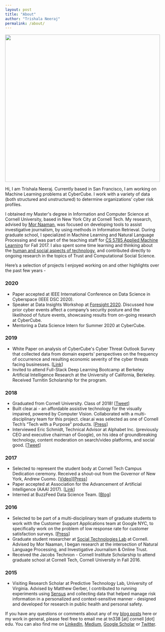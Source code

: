```yaml
---
layout: post
title: "About"
author: "Trishala Neeraj"
permalink: /about/
---
```


<img src="https://drive.google.com/uc?export=&id=1wqShoxMeuBopGlVyhHDfjgo3EsiVQyrq" width="504" height="480" />


Hi, I am Trishala Neeraj. Currently based in San Francisco, I am working on Machine Learning problems at CyberCube. I work with a variety of data (both structured and unstructured) to determine organizations’ cyber risk profiles. 

I obtained my Master's degree in Information and Computer Science at Cornell University, based in New York City at Cornell Tech. My research, advised by [Mor Naaman](https://people.jacobs.cornell.edu/mor/), was focused on developing tools to assist investigative journalism, by using methods in Information Retrieval. During graduate school, I specialized in Machine Learning and Natural Language Processing and was part of the teaching staff for [CS 5785 Applied Machine Learning](https://cornelltech.github.io/cs5785-fall-2017/index.html) for Fall 2017. I also spent some time learning and thinking about the [human and social aspects of technology](https://medium.com/p/66120ec11854#f79f), and contributed directly to ongoing research in the topics of Trust and Computational Social Science.

Here’s a selection of projects I enjoyed working on and other highlights over the past few years - 

### 2020
* Paper accepted at IEEE International Conference on Data Science in Cyberspace (IEEE DSC 2020).
* Speaker at Data Insights Workshop at [Foresight 2020](https://insights.cybcube.com/foresight-2020-virtual-reality). Discussed how prior cyber events affect a company’s security posture and the likelihood of future events, showcasing results from on-going research at CyberCube.
* Mentoring a Data Science Intern for Summer 2020 at CyberCube.

### 2019
* White Paper on analysis of CyberCube's Cyber Threat Outlook Survey that collected data from domain experts' perspectives on the frequency of occurrence and resulting economic severity of the cyber threats facing businesses. [[Link](
https://insights.cybcube.com/post/102fqdw/cyber-security-professionals-unveil-heightened-concerns-around-cascading-impacts)] 
* Invited to attend Full-Stack Deep Learning Bootcamp at Berkeley Artificial Intelligence Research at the University of California, Berkeley. Received Turnitin Scholarship for the program.

### 2018
* Graduated from Cornell University. Class of 2018! [[Tweet](https://twitter.com/CornellInfoSci/status/1000490385699991552)]
* Built clear.ai - an affordable assistive technology for the visually impaired, powered by Computer Vision. Collaborated with a multi-disciplinary team for this project. clear.ai was selected as one of Cornell Tech’s “Tech with a Purpose” products. [[Press](https://tech.cornell.edu/news/video-tech-with-a-purpose/)]
* Interviewed Eric Schmidt, Technical Advisor at Alphabet Inc. (previously CEO and executive chairman of Google), on his idea of groundbreaking technology, content moderation on search/video platforms, and social good. [[Tweet](https://twitter.com/trishalaneeraj/status/969640286132559877)]

### 2017
* Selected to represent the student body at Cornell Tech Campus Dedication ceremony. Received a shout-out from the Governor of New York, Andrew Cuomo. [[Video](https://www.youtube.com/watch?v=sDlt4AIKJjw&feature=youtu.be)][[Press](https://www.governor.ny.gov/news/video-photos-rush-transcript-governor-cuomo-delivers-remarks-ribbon-cutting-cornell-tech-campus)]
* Paper accepted at Association for the Advancement of Artificial Intelligence (AAAI 2017). [[Link](https://www.aaai.org/ocs/index.php/ICWSM/ICWSM17/paper/view/15630/14864)]
* Interned at BuzzFeed Data Science Team. [[Blog](https://tech.buzzfeed.com/how-we-tagged-14-000-buzzfeed-quizzes-using-k-means-clustering-95fc46bc6daf)]

### 2016
* Selected to be part of a multi-disciplinary team of graduate students to work with the Customer Support Applications team at Google NYC, to specifically work on the problem of low response rate for customer satisfaction surveys. [[Press](https://tech.cornell.edu/news/product-challenge-google-cio/)]
* Graduate student researcher at [Social Technologies Lab](https://s.tech.cornell.edu/) at Cornell. Advised by Mor Naaman, I began research at the intersection of Natural Language Processing, and Investigative Journalism & Online Trust.
* Received the Jacobs Technion - Cornell Institute Scholarship to attend graduate school at Cornell Tech, Cornell University in Fall 2016.


### 2015
* Visiting Research Scholar at Predictive Technology Lab, University of Virginia. Advised by Matthew Gerber, I contributed to running experiments using [Sensus](https://predictive-technology-laboratory.github.io/sensus/) and collecting data that helped manage risk information in a personalized and context-sensitive manner - designed and developed for research in public health and personal safety.


If you have any questions or comments about any of my [blog posts](http://trishalaneeraj.github.io/) here or my work in general, please feel free to email me at tn338 [at] cornell [dot] edu. You can also find me on [LinkedIn](https://www.linkedin.com/in/trishalaneeraj/), [Medium](https://medium.com/@tn338), [Google Scholar](https://scholar.google.com/citations?user=X2lSWUQAAAAJ&hl=en) or [Twitter](https://twitter.com/trishalaneeraj).